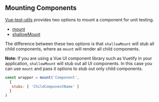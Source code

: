 ## Mounting Components

[Vue-test-utils](https://vue-test-utils.vuejs.org/api/options.html#mounting-options) provides two options to mount a component for unit testing.

* [mount](https://vue-test-utils.vuejs.org/api/#mount)
* [shallowMount](https://vue-test-utils.vuejs.org/api/#shallowmount)

The difference between these two options is that `shallowMount` will stub all child components, where as `mount` will render all child components. 

**Note:** If you are using a Vue UI component library such as Vuetify in your application, `shallowMount` will stub out all UI components. In this case you can use `mount` and pass it options to stub out only child components.

```javascript
const wrapper = mount('Component',
  { 
   stubs: [ 'ChildComponentName' ] 
  }
)
```
